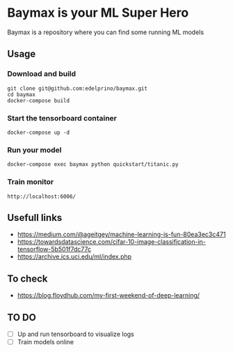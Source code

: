 # Baymax is your ML Super Hero
Baymax is a repository where you can find some running ML models

## Usage

### Download and build
```
git clone git@github.com:edelprino/baymax.git
cd baymax
docker-compose build
```

### Start the tensorboard container
```
docker-compose up -d
```

### Run your model
```
docker-compose exec baymax python quickstart/titanic.py
```

### Train monitor
```
http://localhost:6006/
```

## Usefull links
- https://medium.com/@ageitgey/machine-learning-is-fun-80ea3ec3c471
- https://towardsdatascience.com/cifar-10-image-classification-in-tensorflow-5b501f7dc77c
- https://archive.ics.uci.edu/ml/index.php



## To check
- https://blog.floydhub.com/my-first-weekend-of-deep-learning/

## TO DO
- [ ] Up and run tensorboard to visualize logs
- [ ] Train models online
